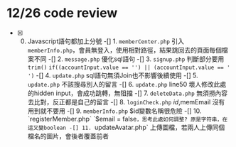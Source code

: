 # 12/26 code review
-[x] 0. Javascript語句都加上分號 
-[] 1. `memberCenter.php` 引入`memberInfo.php`，會員無登入，使用相對路徑，結果跳回去的頁面每個檔案不同
-[] 2. `message.php` 優化sql語句
-[] 3. `signup.php` 判斷部分要用`trim()`  `if((accountInput.value == '') || (accountInput.value == ' ')`
-[] 4. `update.php`  sql語句無須Join也不影響後續使用
-[] 5. `update.php` 不該搜尋別人的留言
-[] 6. `update.php`   line50 壞人修改此處的hidden input，會成功跳轉，無阻擋
-[] 7. `deleteData.php`  無須撈內容去比對，反正都是自己的留言
-[] 8. `loginCheck.php`   $id ,$memEmail 沒有用到就不要用
-[] 9. `memberInfo.php`  $id變數名稱很危險
-[] 10.  `registerMember.php`  `$email = false` ，思考此處如何調整? 原是字符串，在這又變boolean
-[] 11.  `updateAvatar.php`  上傳圖檔，若兩人上傳同個檔名的圖片，會後者覆蓋前者
